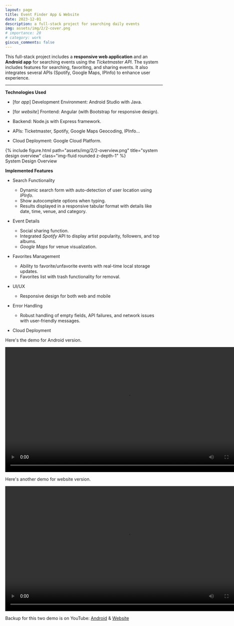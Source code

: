 ```yaml
---
layout: page
title: Event Finder App & Website
date: 2023-12-01
description: a full-stack project for searching daily events
img: assets/img/2/2-cover.png
# importance: 20
# category: work
giscus_comments: false
---
```


This full-stack project includes a **responsive web application** and an **Android app** for searching events using the _Ticketmaster API_.
The system includes features for searching, favoriting, and sharing events. It also integrates several APIs (Spotify, Google Maps, IPInfo) to enhance user experience.

---

**Technologies Used**

- [for *app*] Development Environment: Android Studio with Java.
- [for *website*] Frontend: Angular (with Bootstrap for responsive design).

- Backend: Node.js with Express framework.
- APIs: Ticketmaster, Spotify, Google Maps Geocoding, IPInfo...
- Cloud Deployment: Google Cloud Platform.

<div class="row">
    <div class="col-sm mt-3 mt-md-0">
        {% include figure.html path="assets/img/2/2-overview.png" title="system design overview" class="img-fluid rounded z-depth-1" %}
    </div>
</div>
<div class="caption">
    System Design Overview
</div>


**Implemented Features**

- Search Functionality
  - Dynamic search form with auto-detection of user location using _IPInfo_.
  - Show autocomplete options when typing.
  - Results displayed in a responsive tabular format with details like date, time, venue, and category.

- Event Details
  - Social sharing function.
  - Integrated _Spotify_ API to display artist popularity, followers, and top albums.
  - _Google Maps_ for venue visualization.

- Favorites Management
  - Ability to favorite/unfavorite events with real-time local storage updates.
  - Favorites list with trash functionality for removal.

- UI/UX
  - Responsive design for both web and mobile

- Error Handling
  - Robust handling of empty fields, API failures, and network issues with user-friendly messages.

- Cloud Deployment

Here's the demo for Android version.

<video width="780" height="400" controls>
    <source src="../../assets/img/2/2-demo_android.mp4" type="video/mp4">
    Your browser does not support the video tag.
</video>

Here's another demo for website version.

<video width="780" height="400" controls>
    <source src="../../assets/img/2/2-demo_website.mp4" type="video/mp4">
    Your browser does not support the video tag.
</video>

Backup for this two demo is on YouTube: [Android](https://youtu.be/Uyf8JRqRKHE) & [Website](https://youtu.be/qZaN8LAoHZM)
